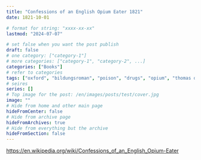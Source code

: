 ```yaml
---
title: "Confessions of an English Opium Eater 1821"
date: 1821-10-01

# format for string: "xxxx-xx-xx"
lastmod: "2024-07-07"

# set false when you want the post publish
draft: false
# one category: ["category-1"]
# more categories: ["category-1", "category-2", ...]
categories: ["Books"]
# refer to categories
tags: ["oxford", "bildungsroman", "poison", "drugs", "opium", "thomas de quincey"]
# seires
series: []
# Top image for the post: /en/images/posts/test/cover.jpg
image: ""
# Hide from home and other main page
hideFromCenter: false
# Hide from archive page
hideFromArchives: true
# Hide from everything but the archive
hideFromSection: false
---
```

https://en.wikipedia.org/wiki/Confessions_of_an_English_Opium-Eater
<!--more-->